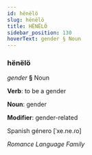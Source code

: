 ```yaml
---
id: hënëlö
slug: hënëlö
title: HËNËLÖ
sidebar_position: 130
hoverText: gender § Noun
---
```


### hënëlö

*gender* **§** Noun

**Verb**: to be a gender

**Noun**: gender

**Modifier**: gender-related

Spanish género [ˈxe.ne.ɾo]

*Romance Language Family*